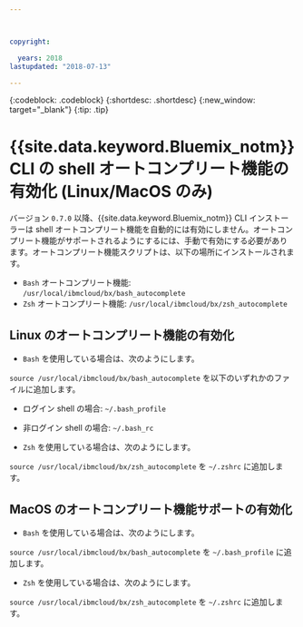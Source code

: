 ```yaml
---



copyright:

  years: 2018
lastupdated: "2018-07-13"

---
```


{:codeblock: .codeblock} 
{:shortdesc: .shortdesc}
{:new_window: target="_blank"}
{:tip: .tip}

# {{site.data.keyword.Bluemix_notm}} CLI の shell オートコンプリート機能の有効化 (Linux/MacOS のみ)

バージョン `0.7.0` 以降、{{site.data.keyword.Bluemix_notm}} CLI インストーラーは shell オートコンプリート機能を自動的には有効にしません。オートコンプリート機能がサポートされるようにするには、手動で有効にする必要があります。オートコンプリート機能スクリプトは、以下の場所にインストールされます。

* `Bash` オートコンプリート機能: `/usr/local/ibmcloud/bx/bash_autocomplete`
* `Zsh` オートコンプリート機能: `/usr/local/ibmcloud/bx/zsh_autocomplete`

## Linux のオートコンプリート機能の有効化

* `Bash` を使用している場合は、次のようにします。 

`source /usr/local/ibmcloud/bx/bash_autocomplete` を以下のいずれかのファイルに追加します。

  * ログイン shell の場合: `~/.bash_profile`
  * 非ログイン shell の場合: `~/.bash_rc`
  
* `Zsh` を使用している場合は、次のようにします。 

`source /usr/local/ibmcloud/bx/zsh_autocomplete` を `~/.zshrc` に追加します。

## MacOS のオートコンプリート機能サポートの有効化

* `Bash` を使用している場合は、次のようにします。 

`source /usr/local/ibmcloud/bx/bash_autocomplete` を `~/.bash_profile` に追加します。
* `Zsh` を使用している場合は、次のようにします。 

`source /usr/local/ibmcloud/bx/zsh_autocomplete` を `~/.zshrc` に追加します。
